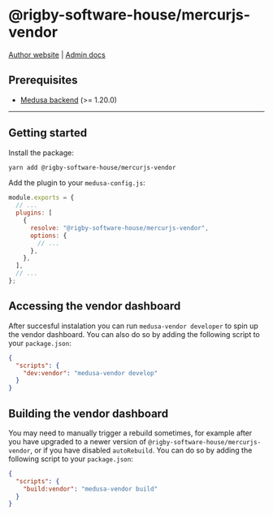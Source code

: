 # @rigby-software-house/mercurjs-vendor

[Author website](https://rigbyjs.com) | [Admin docs](https://docs.medusajs.com/admin/quickstart)

## Prerequisites

- [Medusa backend](https://docs.medusajs.com/development/backend/install) (>= 1.20.0)

---

## Getting started

Install the package:

```bash
yarn add @rigby-software-house/mercurjs-vendor
```

Add the plugin to your `medusa-config.js`:

```js
module.exports = {
  // ...
  plugins: [
    {
      resolve: "@rigby-software-house/mercurjs-vendor",
      options: {
        // ...
      },
    },
  ],
  // ...
};
```

## Accessing the vendor dashboard

After succesful instalation you can run `medusa-vendor developer` to spin up the vendor dashboard. You can also do so by adding the following script to your `package.json`:

```json
{
  "scripts": {
    "dev:vendor": "medusa-vendor develop"
  }
}
```

## Building the vendor dashboard

You may need to manually trigger a rebuild sometimes, for example after you have upgraded to a newer version of `@rigby-software-house/mercurjs-vendor`, or if you have disabled `autoRebuild`. You can do so by adding the following script to your `package.json`:

```json
{
  "scripts": {
    "build:vendor": "medusa-vendor build"
  }
}
```
